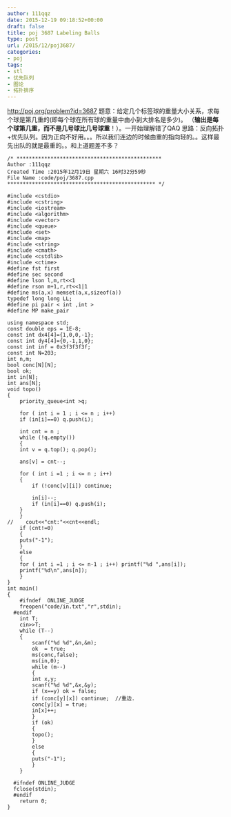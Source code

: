 ```yaml
---
author: 111qqz
date: 2015-12-19 09:18:52+00:00
draft: false
title: poj 3687 Labeling Balls
type: post
url: /2015/12/poj3687/
categories:
- poj
tags:
- stl
- 优先队列
- 图论
- 拓扑排序
---
```


http://poj.org/problem?id=3687
题意：给定几个标签球的重量大小关系，求每个球是第几重的(即每个球在所有球的重量中由小到大排名是多少)。
（**输出是每个球第几重，而不是几号球比几号球重**！）。一开始理解错了QAQ
思路：反向拓扑+优先队列。因为正向不好用。。。所以我们连边的时候由重的指向轻的。。这样最先出队的就是最重的。。和上道题差不多？



    
    /* ***********************************************
    Author :111qqz
    Created Time :2015年12月19日 星期六 16时32分59秒
    File Name :code/poj/3687.cpp
    ************************************************ */
    
    #include <cstdio>
    #include <cstring>
    #include <iostream>
    #include <algorithm>
    #include <vector>
    #include <queue>
    #include <set>
    #include <map>
    #include <string>
    #include <cmath>
    #include <cstdlib>
    #include <ctime>
    #define fst first
    #define sec second
    #define lson l,m,rt<<1
    #define rson m+1,r,rt<<1|1
    #define ms(a,x) memset(a,x,sizeof(a))
    typedef long long LL;
    #define pi pair < int ,int >
    #define MP make_pair
    
    using namespace std;
    const double eps = 1E-8;
    const int dx4[4]={1,0,0,-1};
    const int dy4[4]={0,-1,1,0};
    const int inf = 0x3f3f3f3f;
    const int N=203;
    int n,m;
    bool conc[N][N];
    bool ok;
    int in[N];
    int ans[N];
    void topo()
    {
        priority_queue<int >q;
    
        for ( int i = 1 ; i <= n ; i++)
    	if (in[i]==0) q.push(i);
    
        int cnt = n ;
        while (!q.empty())
        {
    	int v = q.top(); q.pop();
    	
    	ans[v] = cnt--;
    
    	for ( int i =1 ; i <= n ; i++)
    	{
    	    if (!conc[v][i]) continue;
    
    	    in[i]--;
    	    if (in[i]==0) q.push(i);
    	}
        }
    //    cout<<"cnt:"<<cnt<<endl;
        if (cnt!=0)
        {
    	puts("-1");
        }
        else
        {
    	for ( int i =1 ; i <= n-1 ; i++) printf("%d ",ans[i]);
    	printf("%d\n",ans[n]);
        }
    }
    int main()
    {
    	#ifndef  ONLINE_JUDGE 
    	freopen("code/in.txt","r",stdin);
      #endif
    	int T;
    	cin>>T;
    	while (T--)
    	{
    	    scanf("%d %d",&n,&m);
    	    ok  = true;
    	    ms(conc,false);
    	    ms(in,0);
    	    while (m--)
    	    {
    		int x,y;
    		scanf("%d %d",&x,&y);
    		if (x==y) ok = false;
    		if (conc[y][x]) continue;  //重边.
    		conc[y][x] = true;
    		in[x]++;
    	    }
    	    if (ok)
    	    {
    		topo();
    	    }
    	    else
    	    {
    		puts("-1");
    	    }
    	}
    
      #ifndef ONLINE_JUDGE  
      fclose(stdin);
      #endif
        return 0;
    }
    



